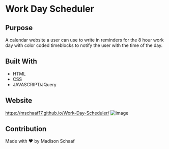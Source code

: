 # Work Day Scheduler

## Purpose
A calendar website a user can use to write in reminders for the 8 hour work day with color coded timeblocks to notify the user with the time of the day. 

## Built With
* HTML
* CSS
* JAVASCRIPT/JQuery

## Website
https://mschaaf17.github.io/Work-Day-Scheduler/
![image](https://user-images.githubusercontent.com/97362296/155014043-fac72c22-a3a2-4b7a-849d-e4c26efbf68f.png)






## Contribution
Made with ❤️ by Madison Schaaf
